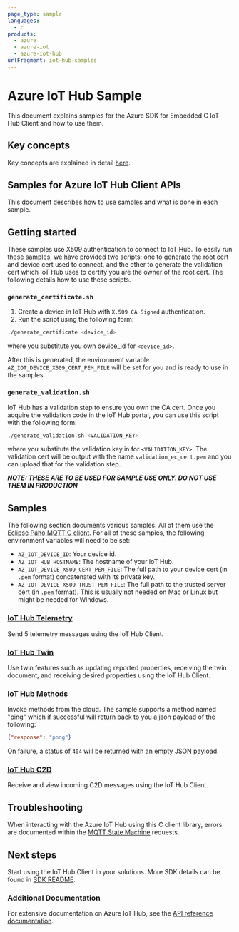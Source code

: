```yaml
---
page_type: sample
languages:
  - c
products:
  - azure
  - azure-iot
  - azure-iot-hub
urlFragment: iot-hub-samples
---
```


# Azure IoT Hub Sample

This document explains samples for the Azure SDK for Embedded C IoT Hub Client and how to use them.

## Key concepts

Key concepts are explained in detail [here][SDK_README_KEY_CONCEPTS].

## Samples for Azure IoT Hub Client APIs

This document describes how to use samples and what is done in each sample.

## Getting started

These samples use X509 authentication to connect to IoT Hub. To easily run these samples, we have provided
two scripts: one to generate the root cert and device cert used to connect, and the other to generate the
validation cert which IoT Hub uses to certify you are the owner of the root cert. The following details how
to use these scripts.

### `generate_certificate.sh`
1. Create a device in IoT Hub with `X.509 CA Signed` authentication.
1. Run the script using the following form:
```bash
./generate_certificate <device_id>
```
where you substitute you own device_id for `<device_id>`.

After this is generated, the environment variable `AZ_IOT_DEVICE_X509_CERT_PEM_FILE` will be set for you
and is ready to use in the samples.

### `generate_validation.sh`
IoT Hub has a validation step to ensure you own the CA cert. Once you acquire the validation code in the IoT
Hub portal, you can use this script with the following form:
```bash
./generate_validation.sh <VALIDATION_KEY>
```
where you substitute the validation key in for `<VALIDATION_KEY>`. The validation cert will be output with the
name `validation_ec_cert.pem` and you can upload that for the validation step.

***NOTE: THESE ARE TO BE USED FOR SAMPLE USE ONLY. DO NOT USE THEM IN PRODUCTION***

## Samples

The following section documents various samples. All of them use the [Eclipse Paho MQTT C client][Eclipse_Paho].
For all of these samples, the following environment variables will need to be set:

- `AZ_IOT_DEVICE_ID`: Your device id.
- `AZ_IOT_HUB_HOSTNAME`: The hostname of your IoT Hub.
- `AZ_IOT_DEVICE_X509_CERT_PEM_FILE`: The full path to your device cert (in `.pem` format) concatenated
 with its private key.
- `AZ_IOT_DEVICE_X509_TRUST_PEM_FILE`: The full path to the trusted server cert (in `.pem` format). This is usually
not needed on Mac or Linux but might be needed for Windows.

### [IoT Hub Telemetry][telemetry_sample]
Send 5 telemetry messages using the IoT Hub Client.

### [IoT Hub Twin][twin_sample]
Use twin features such as updating reported properties, receiving the twin document, and receiving desired properties using the IoT Hub Client.

### [IoT Hub Methods][methods_sample]
Invoke methods from the cloud. The sample supports a method named "ping"
which if successful will return back to you a json payload of the following:

```json
{"response": "pong"}
```

On failure, a status of `404` will be returned with an empty JSON payload.

### [IoT Hub C2D][c2d_sample]
Receive and view incoming C2D messages using the IoT Hub Client.

## Troubleshooting

When interacting with the Azure IoT Hub using this C client library, errors are documented within the [MQTT State Machine][error_codes] requests.

## Next steps

Start using the IoT Hub Client in your solutions. More SDK details can be found in [SDK README][IOT_CLIENT_README].

### Additional Documentation

For extensive documentation on Azure IoT Hub, see the [API reference documentation][iot_hub_mqtt].

<!-- LINKS -->
[IOT_CLIENT_README]: ../../README.md
[SDK_README_GETTING_STARTED]: ../../README.md#getting-started
[SDK_README_KEY_CONCEPTS]: ../../README.md#key-concepts
[c2d_sample]: src/iot_hub_c2d_sample.c
[methods_sample]: src/iot_hub_methods_sample.c
[telemetry_sample]: src/iot_hub_telemetry_sample.c
[twin_sample]: src/iot_hub_twin_sample.c
[iot_hub_mqtt]: https://docs.microsoft.com/en-us/azure/iot-dps/iot-dps-mqtt-support
[error_codes]: ../../doc/mqtt_state_machine.md#IoT-Service-Errors
[Eclipse_Paho]: https://www.eclipse.org/paho/clients/c/
